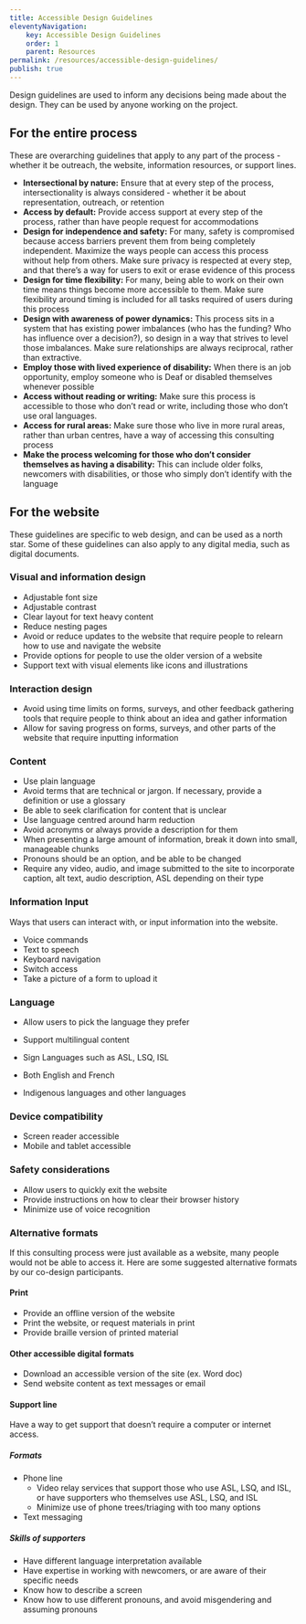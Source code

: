```yaml
---
title: Accessible Design Guidelines
eleventyNavigation:
    key: Accessible Design Guidelines
    order: 1
    parent: Resources
permalink: /resources/accessible-design-guidelines/
publish: true
---
```

Design guidelines are used to inform any decisions being made about the design. They can be used by anyone working on the project.

## For the entire process

These are overarching guidelines that apply to any part of the process - whether it be outreach, the website, information resources, or support lines.

* **Intersectional by nature:** Ensure that at every step of the process, intersectionality is always considered - whether it be about representation, outreach, or retention
* **Access by default:** Provide access support at every step of the process, rather than have people request for accommodations
* **Design for independence and safety:** For many, safety is compromised because access barriers prevent them from being completely independent. Maximize the ways people can access this process without help from others. Make sure privacy is respected at every step, and that there’s a way for users to exit or erase evidence of this process
* **Design for time flexibility:** For many, being able to work on their own time means things become more accessible to them. Make sure flexibility around timing is included for all tasks required of users during this process
* **Design with awareness of power dynamics:** This process sits in a system that has existing power imbalances (who has the funding? Who has influence over a decision?), so design in a way that strives to level those imbalances. Make sure relationships are always reciprocal, rather than extractive.
* **Employ those with lived experience of disability:** When there is an job opportunity, employ someone who is Deaf or disabled themselves whenever possible
* **Access without reading or writing:** Make sure this process is accessible to those who don’t read or write, including those who don’t use oral languages.
* **Access for rural areas:** Make sure those who live in more rural areas, rather than urban centres, have a way of accessing this consulting process
* **Make the process welcoming for those who don’t consider themselves as having a disability:** This can include older folks, newcomers with disabilities, or those who simply don’t identify with the language

## For the website

These guidelines are specific to web design, and can be used as a north star. Some of these guidelines can also apply to any digital media, such as digital documents.

### Visual and information design

* Adjustable font size
* Adjustable contrast
* Clear layout for text heavy content
* Reduce nesting pages
* Avoid or reduce updates to the website that require people to relearn how to use and navigate the website
* Provide options for people to use the older version of a website
* Support text with visual elements like icons and illustrations

### Interaction design

* Avoid using time limits on forms, surveys, and other feedback gathering tools that require people to think about an idea and gather information
* Allow for saving progress on forms, surveys, and other parts of the website that require inputting information

### Content

* Use plain language
* Avoid terms that are technical or jargon. If necessary, provide a definition or use a glossary
* Be able to seek clarification for content that is unclear
* Use language centred around harm reduction
* Avoid acronyms or always provide a description for them
* When presenting a large amount of information, break it down into small, manageable chunks
* Pronouns should be an option, and be able to be changed
* Require any video, audio, and image submitted to the site to incorporate caption, alt text, audio description, ASL depending on their type

### Information Input

Ways that users can interact with, or input information into the website.

* Voice commands
* Text to speech
* Keyboard navigation
* Switch access
* Take a picture of a form to upload it

### Language

* Allow users to pick the language they prefer

* Support multilingual content

* Sign Languages such as ASL, LSQ, ISL
* Both English and French
* Indigenous languages and other languages

### Device compatibility

* Screen reader accessible
* Mobile and tablet accessible

### Safety considerations

* Allow users to quickly exit the website
* Provide instructions on how to clear their browser history
* Minimize use of voice recognition

### Alternative formats

If this consulting process were just available as a website, many people would not be able to access it. Here are some suggested alternative formats by our co-design participants.

#### Print

* Provide an offline version of the website
* Print the website, or request materials in print
* Provide braille version of printed material

#### Other accessible digital formats

* Download an accessible version of the site (ex. Word doc)
* Send website content as text messages or email

#### Support line

Have a way to get support that doesn’t require a computer or internet access.

##### Formats

* Phone line
  * Video relay services that support those who use ASL, LSQ, and ISL, or have supporters who themselves use ASL, LSQ, and ISL
  * Minimize use of phone trees/triaging with too many options
* Text messaging

##### Skills of supporters

* Have different language interpretation available
* Have expertise in working with newcomers, or are aware of their specific needs
* Know how to describe a screen
* Know how to use different pronouns, and avoid misgendering and assuming pronouns
